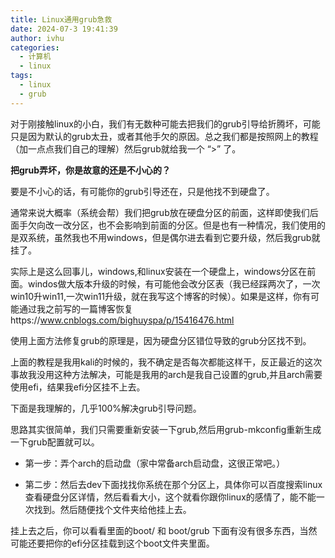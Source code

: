 ```yaml
---
title: Linux通用grub急救
date: 2024-07-3 19:41:39
author: ivhu
categories:
  - 计算机
  - linux
tags:
  - linux
  - grub
---
```


对于刚接触linux的小白，我们有无数种可能去把我们的grub引导给折腾坏，可能只是因为默认的grub太丑，或者其他手欠的原因。总之我们都是按照网上的教程（加一点点我们自己的理解）然后grub就给我一个 “>” 了。

**把grub弄坏，你是故意的还是不小心的？**

要是不小心的话，有可能你的grub引导还在，只是他找不到硬盘了。

通常来说大概率（系统会帮）我们把grub放在硬盘分区的前面，这样即使我们后面手欠向改一改分区，也不会影响到前面的分区。但是也有一种情况，我们使用的是双系统，虽然我也不用windows，但是偶尔进去看到它要升级，然后我grub就挂了。

实际上是这么回事儿，windows,和linux安装在一个硬盘上，windows分区在前面。windos做大版本升级的时候，有可能他会改分区表（我已经踩两次了，一次win10升win11,一次win11升级，就在我写这个博客的时候）。如果是这样，你有可能通过我之前写的一篇博客恢复https://www.cnblogs.com/bighuyspa/p/15416476.html

使用上面方法修复grub的原理是，因为硬盘分区错位导致的grub分区找不到。

上面的教程是我用kali的时候的，我不确定是否每次都能这样干，反正最近的这次事故我没用这种方法解决，可能是我用的arch是我自己设置的grub,并且arch需要使用efi，结果我efi分区挂不上去。

下面是我理解的，几乎100%解决grub引导问题。

思路其实很简单，我们只需要重新安装一下grub,然后用grub-mkconfig重新生成一下grub配置就可以。

- 第一步：弄个arch的启动盘（家中常备arch启动盘，这很正常吧。）

- 第二步：然后去dev下面找找你系统在那个分区上，具体你可以百度搜索linux查看硬盘分区详情，然后看看大小，这个就看你跟你linux的感情了，能不能一次找到。然后随便找个文件夹给他挂上去。

挂上去之后，你可以看看里面的boot/ 和 boot/grub 下面有没有很多东西，当然可能还要把你的efi分区挂载到这个boot文件夹里面。

